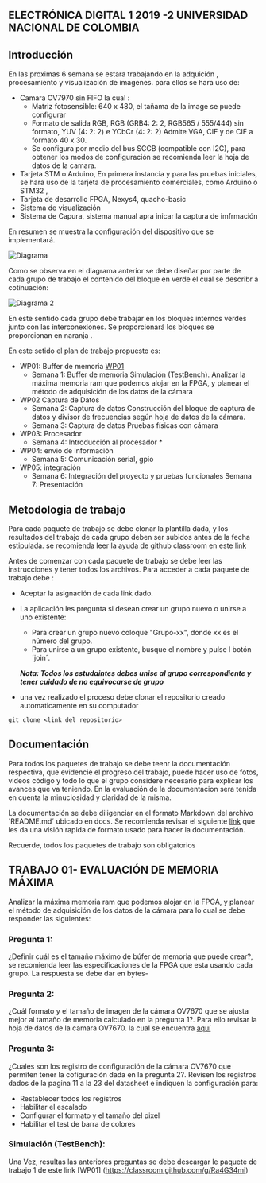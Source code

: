 ##  ELECTRÓNICA DIGITAL 1 2019 -2 UNIVERSIDAD NACIONAL DE COLOMBIA 


## Introducción 

En las proximas 6 semana se estara trabajando en la adquición , procesamiento y visualización de  imagenes. para ellos  se hara uso de:

* Camara OV7970 sin FIFO la cual :
	* Matriz fotosensible: 640 x 480, el tañama de la image   se puede configurar 
	* Formato de salida RGB, RGB (GRB4: 2: 2, RGB565 / 555/444) sin formato, YUV (4: 2: 2) e YCbCr (4: 2: 2) Admite VGA, CIF y de CIF a formato 40 x 30.
	* Se configura  por medio del  bus SCCB (compatible con I2C), para obtener los modos de  configuración se recomienda leer la hoja de datos de la camara.
* Tarjeta STM o Arduino, En primera instancia  y para las pruebas iniciales, se hara uso de la tarjeta de procesamiento comerciales, como Arduino o STM32 , 
* Tarjeta de desarrollo FPGA, Nexys4, quacho-basic 
* Sistema de visualización 
* Sistema de Capura,  sistema manual apra inicar la captura de imfrmación

En resumen se muestra la configuración del dispositivo que se implementará.

![Diagrama](https://github.com/unal-edigital1-2019-2/work1-ram/blob/master/docs/figs/diagramaGeneral.png)

Como se observa en el diagrama anterior se debe  diseñar por  parte de cada grupo  de trabajo el contenido del bloque en verde  el cual se describr a cotinuación:


![Diagrama 2](https://github.com/unal-edigital1-2019-2/work1-ram/blob/master/docs/figs/estructura_fpga.png)


En este sentido cada grupo debe trabajar en los bloques internos verdes junto con las interconexiones.  Se proporcionará los bloques se proporcionan  en naranja .

En este setido el plan de trabajo propuesto es:

* WP01: Buffer de memoria  [WP01](https://classroom.github.com/g/Ra4G34mi) 
	* Semana 1: Buffer de memoria  Simulación (TestBench).  Analizar la máxima memoria ram que podemos alojar en la FPGA,  y planear el método de adquisición de los datos de la cámara 
* WP02  Captura de Datos
	* Semana 2: Captura de datos Construcción del bloque de captura de datos y divisor de frecuencias según hoja de datos de la cámara.
	* Semana 3: Captura de datos Pruebas físicas con cámara 
* WP03: Procesador
	* Semana 4: Introducción al procesador *
* WP04: envio de información 
	* Semana 5: Comunicación serial, gpio 
* WP05: integración
	* Semana 6: Integración del proyecto y pruebas funcionales
Semana 7: Presentación  


## Metodologia de trabajo 

Para cada paquete de trabajo se debe clonar la plantilla dada, y los resultados del trabajo de cada grupo deben ser subidos antes de la fecha estipulada. se recomienda  leer la ayuda de github classroom en este [link](https://education.github.com/)

Antes de comenzar con cada paquete de trabajo se debe leer las instrucciones  y tener todos los archivos. Para acceder a cada paquete de trabajo debe :
* Aceptar la asignación de cada link dado. 
* La aplicación les pregunta si desean crear un grupo nuevo o unirse a uno existente:
	* Para crear un grupo nuevo coloque "Grupo-xx", donde xx es el número del grupo.
	* Para unirse a un grupo existente, busque el nombre  y pulse l botón ´join´.
	
	***Nota: Todos los estudaintes debes unise al grupo correspondiente  y tener cuidado de no equivocarse de grupo***
* una vez realizado el proceso debe clonar el repositorio creado automaticamente en su computador 

```
git clone <link del repositorio>
```
## Documentación
Para todos los paquetes de trabajo se debe  teenr la documentación respectiva, que evidencie el progreso del trabajo, puede hacer uso de fotos, videos código y todo lo que el grupo considere necesario  para explicar los avances que va teniendo. 
En la evaluación de la documentacion sera  tenida en cuenta la minuciosidad y claridad de la misma.

La documentación se debe  diligenciar en el formato Markdown del archivo ´README.md´ ubicado en docs. Se recomienda revisar el siguiente [link](https://guides.github.com/features/mastering-markdown/) que les da una visión rapida de formato usado para hacer la documentación. 

Recuerde, todos los paquetes de trabajo son obligatorios

## TRABAJO 01- EVALUACIÓN DE MEMORIA  MÁXIMA 

Analizar la máxima memoria ram que podemos alojar en la FPGA,  y planear el método de adquisición de los datos de la cámara  para lo cual se debe responder las siguientes:

### Pregunta 1:
¿Definir cuál es el tamaño máximo de búfer de memoria que puede crear?, se recomienda leer las especificaciones de la FPGA que esta usando cada grupo. La respuesta se debe dar en bytes-

### Pregunta 2:
¿Cuál formato  y el tamaño de imagen de la cámara OV7670  que se ajusta mejor al tamaño de memoria calculado en la pregunta 1?. Para ello revisar la hoja de datos de la camara OV7670. la cual se encuentra [aquí](https://github.com/unal-edigital1-2019-2/work1-ram/blob/master/docs/datasheet/OV7670_2006.pdf)

### Pregunta 3:
¿Cuales son los registro de configuración de la cámara OV7670 que permiten tener la cofiguración dada en la pregunta 2?. Revisen los registros dados de la pagina 11 a la 23 del datasheet e indiquen la configuración para:

* Restablecer todos los registros
* Habilitar el escalado
* Configurar el formato y el tamaño del pixel
* Habilitar el test de barra de colores

### Simulación (TestBench):

Una Vez, resultas las anteriores preguntas se  debe descargar le paquete de trabajo 1 de este link [WP01]
(https://classroom.github.com/g/Ra4G34mi) 


